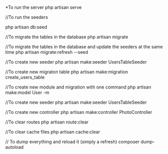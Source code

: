 *To run the server
php artisan serve

//To run the seeders

php artisan db:seed

//To migrate the tables in the database
php artisan migrate

//To migrate the tables in the database and update the seeders at the same time
php artisan migrate:refresh --seed

//To create new seeder
php artisan make:seeder UsersTableSeeder

//To create new migraton table
php artisan make:migration create_users_table

//To create new module and migration with one command
php artisan make:model User -m

//To create new seeder
php artisan make:seeder UsersTableSeeder

//To create new controller
php artisan make:controller PhotoController

//To clear routes
php artisan route:clear

//To clear cache files
php artisan cache:clear

// To dump everything and reload it (simply a refresh)
composer dump-autoload
